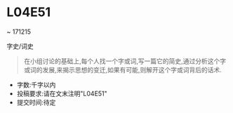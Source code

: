 # L04E51 
~ 171215

字史/词史

> 在小组讨论的基础上,每个人找一个字或词,写一篇它的简史,通过分析这个字或词的发展,来揭示思想的变迁,如果有可能,则解开这个字或词背后的话术.  

- 字数:千字以内
- 投稿要求:请在文末注明"L04E51" 
- 提交时间:待定 



